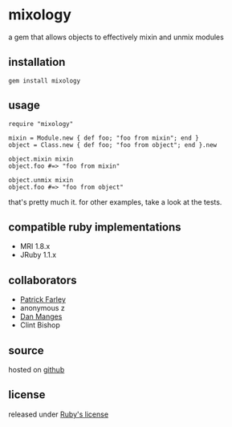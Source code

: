 mixology
========

a gem that allows objects to effectively mixin and unmix modules

installation
------------

    gem install mixology

usage
-----

    require "mixology"
    
    mixin = Module.new { def foo; "foo from mixin"; end }
    object = Class.new { def foo; "foo from object"; end }.new

    object.mixin mixin
    object.foo #=> "foo from mixin"
    
    object.unmix mixin
    object.foo #=> "foo from object"
    
that's pretty much it. for other examples, take a look at the tests.

compatible ruby implementations
------------------------------

* MRI 1.8.x
* JRuby 1.1.x

collaborators
-------------

* [Patrick Farley](http://www.klankboomklang.com/)
* anonymous z
* [Dan Manges](http://www.dcmanges.com/blog)
* Clint Bishop

source
------

hosted on [github](http://github.com/dan-manges/mixology/tree/master)

license
-------

released under [Ruby's license](http://www.ruby-lang.org/en/LICENSE.txt)
